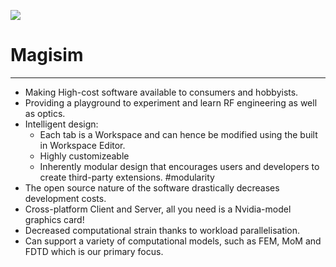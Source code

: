 ![](magisim_logo256.png)
# Magisim 
---

- Making High-cost software available to consumers and hobbyists.
- Providing a playground to experiment and learn RF engineering as well as optics. 
- Intelligent design:
	- Each tab is a Workspace and can hence be modified using the built in Workspace Editor.
	- Highly customizeable
	- Inherently modular design that encourages users and developers to create third-party extensions. #modularity 
- The open source nature of the software drastically decreases development costs.
- Cross-platform Client and Server, all you need is a Nvidia-model graphics card!
- Decreased computational strain thanks to workload parallelisation. 
- Can support a variety of computational models, such as FEM, MoM and FDTD which is our primary focus.

